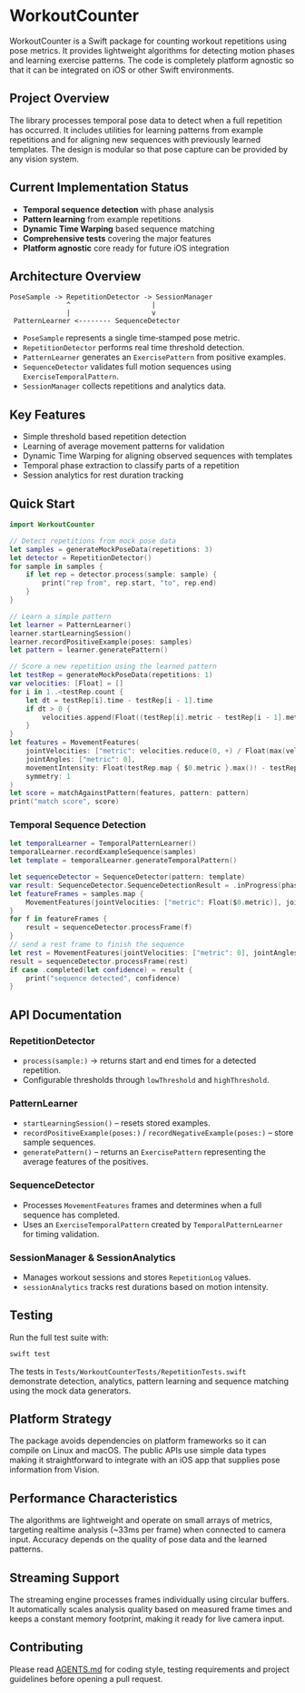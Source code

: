 # WorkoutCounter

WorkoutCounter is a Swift package for counting workout repetitions using pose metrics. It provides lightweight algorithms for detecting motion phases and learning exercise patterns. The code is completely platform agnostic so that it can be integrated on iOS or other Swift environments.

## Project Overview

The library processes temporal pose data to detect when a full repetition has occurred. It includes utilities for learning patterns from example repetitions and for aligning new sequences with previously learned templates. The design is modular so that pose capture can be provided by any vision system.

## Current Implementation Status

- **Temporal sequence detection** with phase analysis
- **Pattern learning** from example repetitions
- **Dynamic Time Warping** based sequence matching
- **Comprehensive tests** covering the major features
- **Platform agnostic** core ready for future iOS integration

## Architecture Overview

```
PoseSample -> RepetitionDetector -> SessionManager
              ^                    |
              |                    v
 PatternLearner <-------- SequenceDetector
```

- `PoseSample` represents a single time‑stamped pose metric.
- `RepetitionDetector` performs real time threshold detection.
- `PatternLearner` generates an `ExercisePattern` from positive examples.
- `SequenceDetector` validates full motion sequences using `ExerciseTemporalPattern`.
- `SessionManager` collects repetitions and analytics data.

## Key Features

- Simple threshold based repetition detection
- Learning of average movement patterns for validation
- Dynamic Time Warping for aligning observed sequences with templates
- Temporal phase extraction to classify parts of a repetition
- Session analytics for rest duration tracking

## Quick Start

```swift
import WorkoutCounter

// Detect repetitions from mock pose data
let samples = generateMockPoseData(repetitions: 3)
let detector = RepetitionDetector()
for sample in samples {
    if let rep = detector.process(sample: sample) {
        print("rep from", rep.start, "to", rep.end)
    }
}

// Learn a simple pattern
let learner = PatternLearner()
learner.startLearningSession()
learner.recordPositiveExample(poses: samples)
let pattern = learner.generatePattern()

// Score a new repetition using the learned pattern
let testRep = generateMockPoseData(repetitions: 1)
var velocities: [Float] = []
for i in 1..<testRep.count {
    let dt = testRep[i].time - testRep[i - 1].time
    if dt > 0 {
        velocities.append(Float((testRep[i].metric - testRep[i - 1].metric) / dt))
    }
}
let features = MovementFeatures(
    jointVelocities: ["metric": velocities.reduce(0, +) / Float(max(velocities.count, 1))],
    jointAngles: ["metric": 0],
    movementIntensity: Float(testRep.map { $0.metric }.max()! - testRep.map { $0.metric }.min()!),
    symmetry: 1
)
let score = matchAgainstPattern(features, pattern: pattern)
print("match score", score)
```

### Temporal Sequence Detection

```swift
let temporalLearner = TemporalPatternLearner()
temporalLearner.recordExampleSequence(samples)
let template = temporalLearner.generateTemporalPattern()

let sequenceDetector = SequenceDetector(pattern: template)
var result: SequenceDetector.SequenceDetectionResult = .inProgress(phase: .rest)
let featureFrames = samples.map {
    MovementFeatures(jointVelocities: ["metric": Float($0.metric)], jointAngles: [:], movementIntensity: Float($0.metric), symmetry: 1)
}
for f in featureFrames {
    result = sequenceDetector.processFrame(f)
}
// send a rest frame to finish the sequence
let rest = MovementFeatures(jointVelocities: ["metric": 0], jointAngles: [:], movementIntensity: 0, symmetry: 1)
result = sequenceDetector.processFrame(rest)
if case .completed(let confidence) = result {
    print("sequence detected", confidence)
}
```

## API Documentation

### RepetitionDetector
- `process(sample:)` → returns start and end times for a detected repetition.
- Configurable thresholds through `lowThreshold` and `highThreshold`.

### PatternLearner
- `startLearningSession()` – resets stored examples.
- `recordPositiveExample(poses:)` / `recordNegativeExample(poses:)` – store sample sequences.
- `generatePattern()` – returns an `ExercisePattern` representing the average features of the positives.

### SequenceDetector
- Processes `MovementFeatures` frames and determines when a full sequence has completed.
- Uses an `ExerciseTemporalPattern` created by `TemporalPatternLearner` for timing validation.

### SessionManager & SessionAnalytics
- Manages workout sessions and stores `RepetitionLog` values.
- `sessionAnalytics` tracks rest durations based on motion intensity.

## Testing

Run the full test suite with:

```bash
swift test
```

The tests in `Tests/WorkoutCounterTests/RepetitionTests.swift` demonstrate detection, analytics, pattern learning and sequence matching using the mock data generators.

## Platform Strategy

The package avoids dependencies on platform frameworks so it can compile on Linux and macOS. The public APIs use simple data types making it straightforward to integrate with an iOS app that supplies pose information from Vision.

## Performance Characteristics

The algorithms are lightweight and operate on small arrays of metrics, targeting realtime analysis (~33ms per frame) when connected to camera input. Accuracy depends on the quality of pose data and the learned patterns.

## Streaming Support

The streaming engine processes frames individually using circular buffers. It
automatically scales analysis quality based on measured frame times and keeps a
constant memory footprint, making it ready for live camera input.

## Contributing

Please read [AGENTS.md](AGENTS.md) for coding style, testing requirements and project guidelines before opening a pull request.
